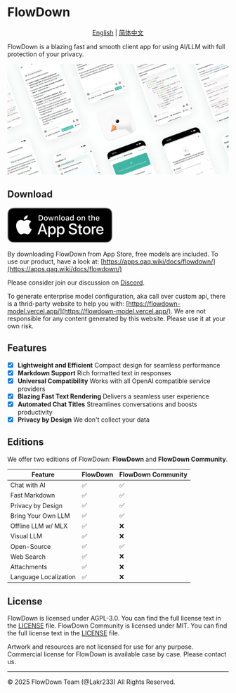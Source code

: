 # FlowDown

<p align="center">
  <a href="README.md">English</a> |
  <a href="/Resources/i18n/zh-Hans/README.md">简体中文</a>
</p>

FlowDown is a blazing fast and smooth client app for using AI/LLM with full protection of your privacy.

![Preview](./Resources/SCR-PREVIEW.png)

## Download

[![App Store Icon](./Resources/Download_on_the_App_Store_Badge_US-UK_RGB_blk_092917.svg)](https://apps.apple.com/us/app/flowdown-open-fast-ai/id6740553198)

By downloading FlowDown from App Store, free models are included. To use our product, have a look at: [https://apps.qaq.wiki/docs/flowdown/](https://apps.qaq.wiki/docs/flowdown/)

Please consider join our discussion on [Discord](https://discord.gg/UHKMRyJcgc).

To generate enterprise model configuration, aka call over custom api, there is a thrid-party website to help you with: [https://flowdown-model.vercel.app/](https://flowdown-model.vercel.app/). We are not responsible for any content generated by this website. Please use it at your own risk.

## Features

- [x] **Lightweight and Efficient** Compact design for seamless performance
- [x] **Markdown Support** Rich formatted text in responses
- [x] **Universal Compatibility** Works with all OpenAI compatible service providers
- [x] **Blazing Fast Text Rendering** Delivers a seamless user experience
- [x] **Automated Chat Titles** Streamlines conversations and boosts productivity
- [x] **Privacy by Design** We don't collect your data

## Editions

We offer two editions of FlowDown: **FlowDown** and **FlowDown Community**.

| **Feature**           | **FlowDown** | **FlowDown Community** |
| --------------------- | ------------ | ---------------------- |
| Chat with AI          | ✅           | ✅                     |
| Fast Markdown         | ✅           | ✅                     |
| Privacy by Design     | ✅           | ✅                     |
| Bring Your Own LLM    | ✅           | ✅                     |
| Offline LLM w/ MLX    | ✅           | ❌                     |
| Visual LLM            | ✅           | ❌                     |
| Open-Source           | ✅           | ✅                     |
| Web Search            | ✅           | ❌                     |
| Attachments           | ✅           | ❌                     |
| Language Localization | ✅           | ❌                     |

## License

FlowDown is licensed under AGPL-3.0. You can find the full license text in the [LICENSE](./LICENSE) file.
FlowDown Community is licensed under MIT. You can find the full license text in the [LICENSE](./Resources/CommunityEdition/LICENSE) file.

Artwork and resources are not licensed for use for any purpose. Commercial license for FlowDown is available case by case. Please contact us.

---

© 2025 FlowDown Team (@Lakr233) All Rights Reserved.
